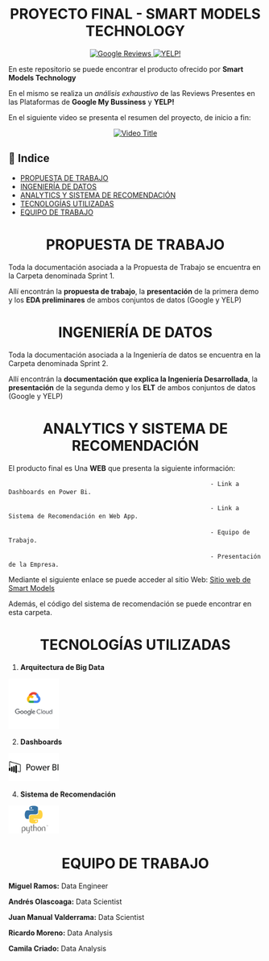 
<h1 align="center"> PROYECTO FINAL  - SMART MODELS TECHNOLOGY </h1>

<p align="center">
  <a href="https://www.google.com">
    <img src="https://assets-global.website-files.com/602cf6148109ccfeb1d80c49/60d4509851d12743d030a9eb_5c11336dd43b9272273fb4ce_Google-Reviews.jpeg" width="200" alt="Google Reviews"/>
  </a>
  <a href="https://www.yelp.com">
    <img src="https://andesandassociates.com/wp-content/uploads/2019/04/Yelp.png" width="200" alt="YELP!"/>
  </a>
</p>

En este repositorio se puede encontrar el producto ofrecido por **Smart Models Technology**

En el mismo se realiza un *análisis exhaustivo* de las Reviews Presentes en las Plataformas de **Google My Bussiness** y **YELP!**


En el siguiente video se presenta el resumen del proyecto, de inicio a fin: 

<p align="center">
  <a href="https://www.youtube.com/watch?v=aUg0z6dV55Q">
    <img src="https://img.youtube.com/vi/aUg0z6dV55Q/0.jpg" alt="Video Title" width="640" height="360" />
  </a>
</p>

## 🚩 Indice 


- [PROPUESTA DE TRABAJO](#propuesta-de-trabajo)
- [INGENIERÍA DE DATOS](#ingenieria-de-datos)
- [ANALYTICS Y SISTEMA DE RECOMENDACIÓN](#analytics-y-sistema-de-recomendacion)
- [TECNOLOGÍAS UTILIZADAS](#tecnologias-utilizadas)
- [EQUIPO DE TRABAJO](#equipo-de-trabajo)


<h1 align="center" id="propuesta-de-trabajo">PROPUESTA DE TRABAJO</h1>

Toda la documentación asociada a la Propuesta de Trabajo se encuentra en la Carpeta denominada Sprint 1. 

Allí encontrán la **propuesta de trabajo**, la **presentación** de la primera demo y los **EDA preliminares** de ambos conjuntos de datos (Google y YELP)


<h1 align="center" id="ingenieria-de-datos">INGENIERÍA DE DATOS</h1>


Toda la documentación asociada a la Ingeniería de datos se encuentra en la Carpeta denominada Sprint 2.  

Allí encontrán la **documentación que explica la Ingeniería Desarrollada**, la **presentación** de la segunda demo y los **ELT** de ambos conjuntos de datos (Google y YELP)



<h1 align="center" id="analytics-y-sistema-de-recomendacion">ANALYTICS Y SISTEMA DE RECOMENDACIÓN</h1>


El producto final es Una **WEB** que presenta la siguiente información: 

                                                            - Link a Dashboards en Power Bi. 
                                                            
                                                            - Link a Sistema de Recomendación en Web App. 
                                                            
                                                            - Equipo de Trabajo. 
                                                            
                                                            - Presentación de la Empresa. 


Mediante el siguiente enlace se puede acceder al sitio Web: [Sitio web de Smart Models](https://masclientes.website/smart-models/)

Además, el código del sistema de recomendación se puede encontrar en esta carpeta.  

<h1 align="center" id="tecnologias-utilizadas">TECNOLOGÍAS UTILIZADAS</h1>

1. **Arquitectura de Big Data**
<img src="https://github.com/camicriado/Henry_PF_G8/raw/main/Sprint%202%20Ingenieria%20de%20Datos/google-cloud-logo-0.%20GCP.png" alt="Descripción de la imagen" width="100" />

2. **Dashboards**
   
<img src="https://github.com/camicriado/Henry_PF_G8/blob/main/Sprint%202%20Ingenieria%20de%20Datos/Power-BI-Simbolo-scaled.jpg" alt="Texto alternativo" width="100">

4. **Sistema de Recomendación**

<img src="https://github.com/camicriado/Henry_PF_G8/blob/main/Sprint%202%20Ingenieria%20de%20Datos/Python-Symbol_0.png" alt="Texto alternativo" width="100">


<h1 align="center" id="equipo-de-trabajo">EQUIPO DE TRABAJO</h1>

**Miguel Ramos:**
Data Engineer

**Andrés Olascoaga:**
Data Scientist

**Juan Manual Valderrama:**
Data Scientist

**Ricardo Moreno:**
Data Analysis

**Camila Criado:**
Data Analysis 
                                                  


